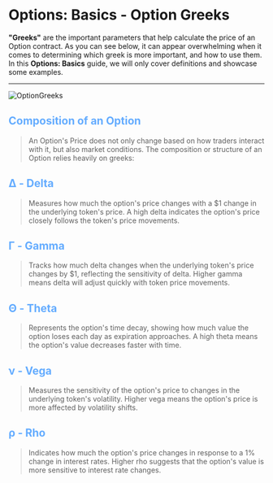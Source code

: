 # Options: Basics - Option Greeks

**"Greeks"** are the important parameters that help calculate the price of an Option contract. As you can see below, it can appear overwhelming when it comes to determining which greek is more important, and how to use them. In this **Options: Basics** guide, we will only cover definitions and showcase some examples.

---

![OptionGreeks](/OptionGreeks.png)

## <span style="color: #64acff">Composition of an Option</span>

>An Option's Price does not only change based on how traders interact with it, but also market conditions. The composition or structure of an Option relies heavily on greeks:

## <span style="color: #64acff">Δ - Delta</span>

>Measures how much the option's price changes with a $1 change in the underlying token's price. A high delta indicates the option's price closely follows the token's price movements.

## <span style="color: #64acff">Γ - Gamma</span>

>Tracks how much delta changes when the underlying token's price changes by $1, reflecting the sensitivity of delta. Higher gamma means delta will adjust quickly with token price movements.

## <span style="color: #64acff">Θ - Theta</span>

>Represents the option's time decay, showing how much value the option loses each day as expiration approaches. A high theta means the option's value decreases faster with time.

## <span style="color: #64acff">ν - Vega</span>

>Measures the sensitivity of the option's price to changes in the underlying token's volatility. Higher vega means the option's price is more affected by volatility shifts.

## <span style="color: #64acff">ρ - Rho</span>

>Indicates how much the option's price changes in response to a 1% change in interest rates. Higher rho suggests that the option's value is more sensitive to interest rate changes.